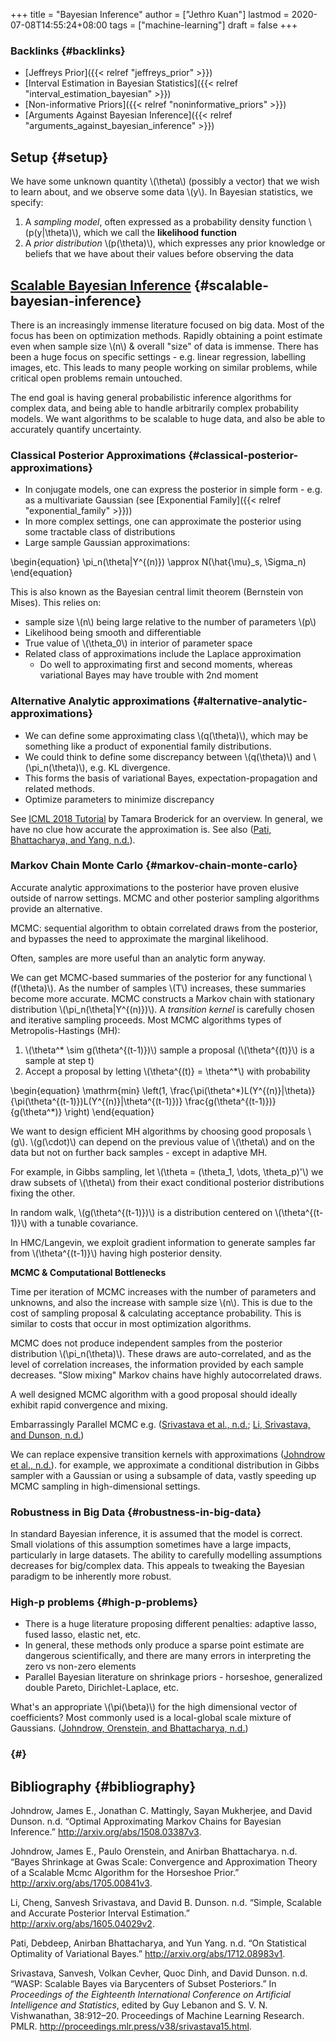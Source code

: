 +++
title = "Bayesian Inference"
author = ["Jethro Kuan"]
lastmod = 2020-07-08T14:55:24+08:00
tags = ["machine-learning"]
draft = false
+++

### Backlinks {#backlinks}

- [Jeffreys Prior]({{< relref "jeffreys_prior" >}})
- [Interval Estimation in Bayesian Statistics]({{< relref "interval_estimation_bayesian" >}})
- [Non-informative Priors]({{< relref "noninformative_priors" >}})
- [Arguments Against Bayesian Inference]({{< relref "arguments_against_bayesian_inference" >}})

## Setup {#setup}

We have some unknown quantity \\(\theta\\) (possibly a vector) that we
wish to learn about, and we observe some data \\(y\\). In Bayesian
statistics, we specify:

1.  A _sampling model_, often expressed as a probability density
    function \\(p(y|\theta)\\), which we call the **likelihood function**
2.  A _prior distribution_ \\(p(\theta)\\), which expresses any prior
    knowledge or beliefs that we have about their values before
    observing the data

## [Scalable Bayesian Inference](https://videoken.com/embed/0HXpnG%5FWnlI) {#scalable-bayesian-inference}

There is an increasingly immense literature focused on big data. Most
of the focus has been on optimization methods. Rapidly obtaining a
point estimate even when sample size \\(n\\) & overall "size" of data is
immense. There has been a huge focus on specific settings - e.g.
linear regression, labelling images, etc. This leads to many people
working on similar problems, while critical open problems remain
untouched.

The end goal is having general probabilistic inference algorithms for
complex data, and being able to handle arbitrarily complex probability models.
We want algorithms to be scalable to huge data, and also be able to
accurately quantify uncertainty.

### Classical Posterior Approximations {#classical-posterior-approximations}

- In conjugate models, one can express the posterior in simple form -
  e.g. as a multivariate Gaussian (see [Exponential Family]({{< relref "exponential_family" >}}))
- In more complex settings, one can approximate the posterior using
  some tractable class of distributions
- Large sample Gaussian approximations:

\begin{equation}
\pi_n(\theta|Y^{(n)}) \approx N(\hat{\mu}\_s, \Sigma_n)
\end{equation}

This is also known as the Bayesian central limit theorem (Bernstein
von Mises). This relies on:

- sample size \\(n\\) being large relative to the number of parameters
  \\(p\\)
- Likelihood being smooth and differentiable
- True value of \\(\theta_0\\) in interior of parameter space
- Related class of approximations include the Laplace approximation
  - Do well to approximating first and second moments, whereas
    variational Bayes may have trouble with 2nd moment

### Alternative Analytic approximations {#alternative-analytic-approximations}

- We can define some approximating class \\(q(\theta)\\), which may be
  something like a product of exponential family distributions.
- We could think to define some discrepancy between \\(q(\theta)\\) and
  \\(\pi_n(\theta)\\), e.g. KL divergence.
- This forms the basis of variational Bayes, expectation-propagation
  and related methods.
- Optimize parameters to minimize discrepancy

See [ICML 2018 Tutorial](http://www.tamarabroderick.com/tutorial%5F2018%5Ficml.html) by Tamara Broderick for an overview. In
general, we have no clue how accurate the approximation is. See also
([Pati, Bhattacharya, and Yang, n.d.](#org3d360e4)).

### Markov Chain Monte Carlo {#markov-chain-monte-carlo}

Accurate analytic approximations to the posterior have proven elusive
outside of narrow settings. MCMC and other posterior sampling
algorithms provide an alternative.

MCMC: sequential algorithm to obtain correlated draws from the
posterior, and bypasses the need to approximate the marginal
likelihood.

Often, samples are more useful than an analytic form anyway.

We can get MCMC-based summaries of the posterior for any functional
\\(f(\theta)\\). As the number of samples \\(T\\) increases, these summaries
become more accurate. MCMC constructs a Markov chain with stationary
distribution \\(\pi_n(\theta|Y^{(n)})\\). A _transition kernel_ is carefully
chosen and iterative sampling proceeds. Most MCMC algorithms types of
Metropolis-Hastings (MH):

1.  \\(\theta^\* \sim g(\theta^{(t-1)})\\) sample a proposal
    (\\(\theta^{(t)}\\) is a sample at step t)
2.  Accept a proposal by letting \\(\theta^{(t)} = \theta^\*\\) with
    probability

\begin{equation}
\mathrm{min} \left(1, \frac{\pi(\theta^\*)L(Y^{(n)}|\theta)}{\pi(\theta^{(t-1)})L(Y^{(n)}|\theta^{(t-1)})} \frac{g(\theta^{(t-1)})}{g(\theta^\*)} \right)
\end{equation}

We want to design efficient MH algorithms by choosing good proposals
\\(g\\). \\(g(\cdot)\\) can depend on the previous value of \\(\theta\\) and on
the data but not on further back samples - except in adaptive MH.

For example, in Gibbs sampling, let \\(\theta = (\theta_1, \dots,
\theta_p)'\\) we draw subsets of \\(\theta\\) from their exact conditional
posterior distributions fixing the other.

In random walk, \\(g(\theta^{(t-1)})\\) is a distribution centered on
\\(\theta^{(t-1)}\\) with a tunable covariance.

In HMC/Langevin, we exploit gradient information to generate samples
far from \\(\theta^{(t-1)}\\) having high posterior density.

**MCMC & Computational Bottlenecks**

Time per iteration of MCMC increases with the number of parameters and
unknowns, and also the increase with sample size \\(n\\). This is due to
the cost of sampling proposal & calculating acceptance probability.
This is similar to costs that occur in most optimization algorithms.

MCMC does not produce independent samples from the posterior
distribution \\(\pi_n(\theta)\\). These draws are auto-correlated, and as the
level of correlation increases, the information provided by each
sample decreases. "Slow mixing" Markov chains have highly
autocorrelated draws.

A well designed MCMC algorithm with a good proposal should ideally
exhibit rapid convergence and mixing.

Embarrassingly Parallel MCMC e.g. ([Srivastava et al., n.d.](#org5ce588c); [Li, Srivastava, and Dunson, n.d.](#org5e99039))

We can replace expensive transition kernels with approximations ([Johndrow et al., n.d.](#orgefb57de)). for
example, we approximate a conditional distribution in Gibbs sampler
with a Gaussian or using a subsample of data, vastly speeding up MCMC
sampling in high-dimensional settings.

### Robustness in Big Data {#robustness-in-big-data}

In standard Bayesian inference, it is assumed that the model is
correct. Small violations of this assumption sometimes have a large
impacts, particularly in large datasets. The ability to carefully
modelling assumptions decreases for big/complex data. This appeals to
tweaking the Bayesian paradigm to be inherently more robust.

### High-p problems {#high-p-problems}

- There is a huge literature proposing different penalties: adaptive
  lasso, fused lasso, elastic net, etc.
- In general, these methods only produce a sparse point estimate are
  dangerous scientifically, and there are many errors in interpreting
  the zero vs non-zero elements
- Parallel Bayesian literature on shrinkage priors - horseshoe,
  generalized double Pareto, Dirichlet-Laplace, etc.

What's an appropriate \\(\pi(\beta)\\) for the high dimensional vector of
coefficients? Most commonly used is a local-global scale mixture of
Gaussians. ([Johndrow, Orenstein, and Bhattacharya, n.d.](#orgfa0ba34))

### {#}

## Bibliography {#bibliography}

<a id="orgefb57de"></a>Johndrow, James E., Jonathan C. Mattingly, Sayan Mukherjee, and David Dunson. n.d. “Optimal Approximating Markov Chains for Bayesian Inference.” <http://arxiv.org/abs/1508.03387v3>.

<a id="orgfa0ba34"></a>Johndrow, James E., Paulo Orenstein, and Anirban Bhattacharya. n.d. “Bayes Shrinkage at Gwas Scale: Convergence and Approximation Theory of a Scalable Mcmc Algorithm for the Horseshoe Prior.” <http://arxiv.org/abs/1705.00841v3>.

<a id="org5e99039"></a>Li, Cheng, Sanvesh Srivastava, and David B. Dunson. n.d. “Simple, Scalable and Accurate Posterior Interval Estimation.” <http://arxiv.org/abs/1605.04029v2>.

<a id="org3d360e4"></a>Pati, Debdeep, Anirban Bhattacharya, and Yun Yang. n.d. “On Statistical Optimality of Variational Bayes.” <http://arxiv.org/abs/1712.08983v1>.

<a id="org5ce588c"></a>Srivastava, Sanvesh, Volkan Cevher, Quoc Dinh, and David Dunson. n.d. “WASP: Scalable Bayes via Barycenters of Subset Posteriors.” In _Proceedings of the Eighteenth International Conference on Artificial Intelligence and Statistics_, edited by Guy Lebanon and S. V. N. Vishwanathan, 38:912–20. Proceedings of Machine Learning Research. PMLR. <http://proceedings.mlr.press/v38/srivastava15.html>.
